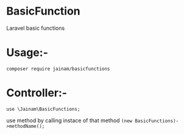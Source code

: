 # BasicFunction
Laravel basic functions

# Usage:-
``` composer require jainam/basicfunctions ```

# Controller:-
``` use \Jainam\BasicFunctions; ```

use method by calling instace of that method ``` (new BasicFunctions)->methodName(); ```

